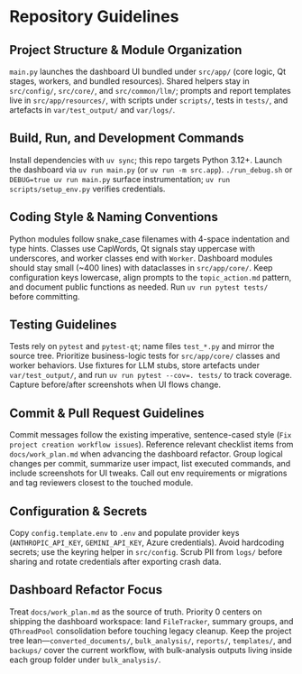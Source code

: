 # Repository Guidelines

## Project Structure & Module Organization
`main.py` launches the dashboard UI bundled under `src/app/` (core logic, Qt stages, workers, and bundled resources). Shared helpers stay in `src/config/`, `src/core/`, and `src/common/llm/`; prompts and report templates live in `src/app/resources/`, with scripts under `scripts/`, tests in `tests/`, and artefacts in `var/test_output/` and `var/logs/`.

## Build, Run, and Development Commands
Install dependencies with `uv sync`; this repo targets Python 3.12+. Launch the dashboard via `uv run main.py` (or `uv run -m src.app`). `./run_debug.sh` or `DEBUG=true uv run main.py` surface instrumentation; `uv run scripts/setup_env.py` verifies credentials.

## Coding Style & Naming Conventions
Python modules follow snake_case filenames with 4-space indentation and type hints. Classes use CapWords, Qt signals stay uppercase with underscores, and worker classes end with `Worker`. Dashboard modules should stay small (~400 lines) with dataclasses in `src/app/core/`. Keep configuration keys lowercase, align prompts to the `topic_action.md` pattern, and document public functions as needed. Run `uv run pytest tests/` before committing.

## Testing Guidelines
Tests rely on `pytest` and `pytest-qt`; name files `test_*.py` and mirror the source tree. Prioritize business-logic tests for `src/app/core/` classes and worker behaviors. Use fixtures for LLM stubs, store artefacts under `var/test_output/`, and run `uv run pytest --cov=. tests/` to track coverage. Capture before/after screenshots when UI flows change.

## Commit & Pull Request Guidelines
Commit messages follow the existing imperative, sentence-cased style (`Fix project creation workflow issues`). Reference relevant checklist items from `docs/work_plan.md` when advancing the dashboard refactor. Group logical changes per commit, summarize user impact, list executed commands, and include screenshots for UI tweaks. Call out env requirements or migrations and tag reviewers closest to the touched module.

## Configuration & Secrets
Copy `config.template.env` to `.env` and populate provider keys (`ANTHROPIC_API_KEY`, `GEMINI_API_KEY`, Azure credentials). Avoid hardcoding secrets; use the keyring helper in `src/config`. Scrub PII from `logs/` before sharing and rotate credentials after exporting crash data.

## Dashboard Refactor Focus
Treat `docs/work_plan.md` as the source of truth. Priority 0 centers on shipping the dashboard workspace: land `FileTracker`, summary groups, and `QThreadPool` consolidation before touching legacy cleanup. Keep the project tree lean—`converted_documents/`, `bulk_analysis/`, `reports/`, `templates/`, and `backups/` cover the current workflow, with bulk-analysis outputs living inside each group folder under `bulk_analysis/`.
